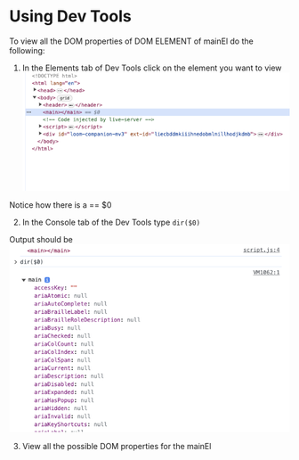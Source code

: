 # Using Dev Tools

To view all the DOM properties of DOM ELEMENT of mainEl do the following:

1. In the Elements tab of Dev Tools click on the element you want to view
![elements](./assets/elements.png)

Notice how there is a == $0

2. In the Console tab of the Dev Tools type `dir($0)`

Output should be
![console](./assets/console.png)

3. View all the possible DOM properties for the mainEl